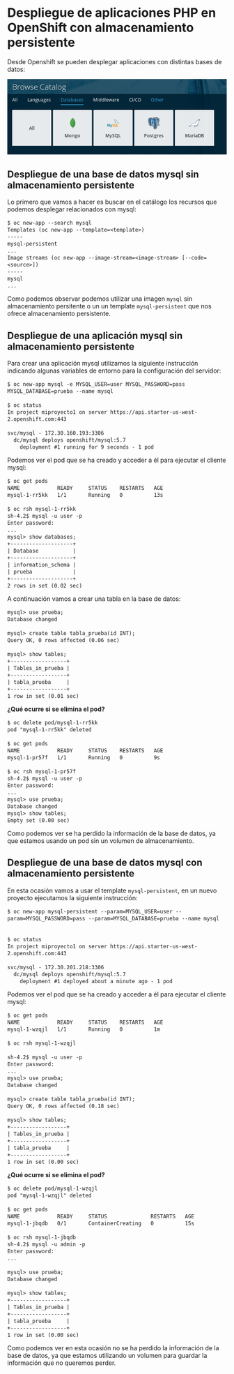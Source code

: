 # Despliegue de aplicaciones PHP en OpenShift con almacenamiento persistente

Desde Openshift se pueden desplegar aplicaciones con distintas bases de datos:

![bd](img/bd.png)

## Despliegue de una base de datos mysql sin almacenamiento persistente

Lo primero que vamos a hacer es buscar en el catálogo los recursos que podemos desplegar relacionados con mysql:

    $ oc new-app --search mysql
    Templates (oc new-app --template=<template>)
    -----
    mysql-persistent
    ...
    Image streams (oc new-app --image-stream=<image-stream> [--code=<source>])
    -----
    mysql
    ...

Como podemos observar podemos utilizar una imagen `mysql` sin almacenamiento persitente o un un template `mysql-persistent` que nos ofrece almacenamiento persistente.

## Despliegue de una aplicación mysql sin almacenamiento persistente

Para crear una aplicación mysql utilizamos la siguiente instrucción indicando algunas variables de entorno para la configuración del servidor:

    $ oc new-app mysql -e MYSQL_USER=user MYSQL_PASSWORD=pass MYSQL_DATABASE=prueba --name mysql

    $ oc status
    In project miproyecto1 on server https://api.starter-us-west-2.openshift.com:443

    svc/mysql - 172.30.160.193:3306
      dc/mysql deploys openshift/mysql:5.7 
        deployment #1 running for 9 seconds - 1 pod

Podemos ver el pod que se ha creado y acceder a él para ejecutar el cliente mysql:

    $ oc get pods
    NAME            READY     STATUS    RESTARTS   AGE
    mysql-1-rr5kk   1/1       Running   0          13s
    
    $ oc rsh mysql-1-rr5kk
    sh-4.2$ mysql -u user -p
    Enter password: 
    ...
    mysql> show databases;
    +--------------------+
    | Database           |
    +--------------------+
    | information_schema |
    | prueba             |
    +--------------------+
    2 rows in set (0.02 sec)

A continuación vamos a crear una tabla en la base de datos:

    mysql> use prueba;
    Database changed
    
    mysql> create table tabla_prueba(id INT);
    Query OK, 0 rows affected (0.06 sec)

    mysql> show tables;
    +------------------+
    | Tables_in_prueba |
    +------------------+
    | tabla_prueba     |
    +------------------+
    1 row in set (0.01 sec)

**¿Qué ocurre si se elimina el pod?**

    $ oc delete pod/mysql-1-rr5kk 
    pod "mysql-1-rr5kk" deleted

    $ oc get pods
    NAME            READY     STATUS    RESTARTS   AGE
    mysql-1-pr57f   1/1       Running   0          9s
    
    $ oc rsh mysql-1-pr57f       
    sh-4.2$ mysql -u user -p
    Enter password: 
    ...
    mysql> use prueba;
    Database changed
    mysql> show tables;
    Empty set (0.00 sec)

Como podemos ver se ha perdido la información de la base de datos, ya que estamos usando un pod sin un volumen de almacenamiento.

## Despliegue de una base de datos mysql con almacenamiento persistente

En esta ocasión vamos a usar el template `mysql-persistent`, en un nuevo proyecto ejecutamos la siguiente instrucción:

    $ oc new-app mysql-persistent --param=MYSQL_USER=user --param=MYSQL_PASSWORD=pass --param=MYSQL_DATABASE=prueba --name mysql


    $ oc status
    In project miproyecto1 on server https://api.starter-us-west-2.openshift.com:443

    svc/mysql - 172.30.201.218:3306
      dc/mysql deploys openshift/mysql:5.7 
        deployment #1 deployed about a minute ago - 1 pod

Podemos ver el pod que se ha creado y acceder a él para ejecutar el cliente mysql:

    $ oc get pods
    NAME            READY     STATUS    RESTARTS   AGE
    mysql-1-wzqjl   1/1       Running   0          1m
    
    $ oc rsh mysql-1-wzqjl 
    
    sh-4.2$ mysql -u user -p 
    Enter password: 
    ...
    mysql> use prueba;
    Database changed
    
    mysql> create table tabla_prueba(id INT);
    Query OK, 0 rows affected (0.18 sec)

    mysql> show tables;
    +------------------+
    | Tables_in_prueba |
    +------------------+
    | tabla_prueba     |
    +------------------+
    1 row in set (0.00 sec)

**¿Qué ocurre si se elimina el pod?**
    
    $ oc delete pod/mysql-1-wzqjl
    pod "mysql-1-wzqjl" deleted
    
    $ oc get pods
    NAME            READY     STATUS              RESTARTS   AGE
    mysql-1-jbqdb   0/1       ContainerCreating   0          15s
    
    $ oc rsh mysql-1-jbqdb
    sh-4.2$ mysql -u admin -p
    Enter password: 
    ...
    
    mysql> use prueba;
    Database changed
    
    mysql> show tables;
    +------------------+
    | Tables_in_prueba |
    +------------------+
    | tabla_prueba     |
    +------------------+
    1 row in set (0.00 sec)

Como podemos ver en esta ocasión no se ha perdido la información de la base de datos, ya que estamos utilizando un volumen para guardar la información que no queremos perder.
